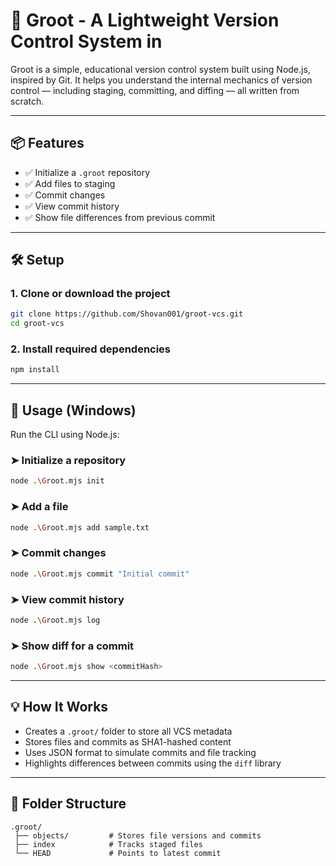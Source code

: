 # 🌱 Groot - A Lightweight Version Control System in 

Groot is a simple, educational version control system built using Node.js, inspired by Git. It helps you understand the internal mechanics of version control — including staging, committing, and diffing — all written from scratch.

---

## 📦 Features

- ✅ Initialize a `.groot` repository
- ✅ Add files to staging
- ✅ Commit changes
- ✅ View commit history
- ✅ Show file differences from previous commit

---

## 🛠️ Setup

### 1. Clone or download the project

```bash
git clone https://github.com/Shovan001/groot-vcs.git
cd groot-vcs
```

### 2. Install required dependencies

```bash
npm install
```

---

## 🚀 Usage (Windows)

Run the CLI using Node.js:

### ➤ Initialize a repository

```bash
node .\Groot.mjs init
```

### ➤ Add a file

```bash
node .\Groot.mjs add sample.txt
```

### ➤ Commit changes

```bash
node .\Groot.mjs commit "Initial commit"
```

### ➤ View commit history

```bash
node .\Groot.mjs log
```

### ➤ Show diff for a commit

```bash
node .\Groot.mjs show <commitHash>
```

---

## 💡 How It Works

- Creates a `.groot/` folder to store all VCS metadata
- Stores files and commits as SHA1-hashed content
- Uses JSON format to simulate commits and file tracking
- Highlights differences between commits using the `diff` library

---

## 📁 Folder Structure

```
.groot/
 ├── objects/         # Stores file versions and commits
 ├── index            # Tracks staged files
 └── HEAD             # Points to latest commit
```